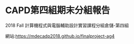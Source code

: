 # CAPD第四組期末分組報告
2018 Fall 計算機程式與電腦輔助設計實習課程分組倉儲-第四組

網站:https://mdecadp2018.github.io/finalproject-ag4
